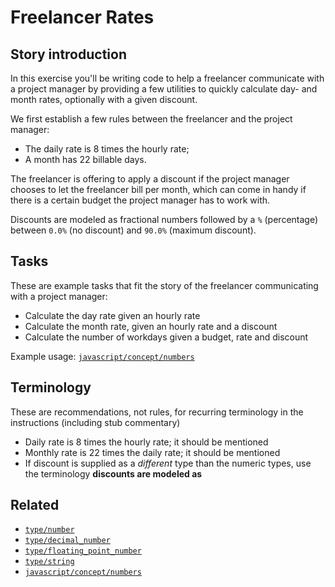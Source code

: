 # Freelancer Rates

## Story introduction

In this exercise you'll be writing code to help a freelancer communicate with a
project manager by providing a few utilities to quickly calculate day- and
month rates, optionally with a given discount.

We first establish a few rules between the freelancer and the project manager:

- The daily rate is 8 times the hourly rate;
- A month has 22 billable days.

The freelancer is offering to apply a discount if the project manager chooses
to let the freelancer bill per month, which can come in handy if there is a
certain budget the project manager has to work with.

Discounts are modeled as fractional numbers followed by a `%` (percentage)
between `0.0%` (no discount) and `90.0%` (maximum discount).

## Tasks

These are example tasks that fit the story of the freelancer communicating with a project manager:

- Calculate the day rate given an hourly rate
- Calculate the month rate, given an hourly rate and a discount
- Calculate the number of workdays given a budget, rate and discount

Example usage: [`javascript/concept/numbers`][javascript-concept-numbers]

## Terminology

These are recommendations, not rules, for recurring terminology in the instructions (including stub commentary)

- Daily rate is 8 times the hourly rate; it should be mentioned
- Monthly rate is 22 times the daily rate; it should be mentioned
- If discount is supplied as a _different_ type than the numeric types, use the terminology **discounts are modeled as**

## Related

- [`type/number`][type-number]
- [`type/decimal_number`][type-decimal-number]
- [`type/floating_point_number`][type-floating-point-number]
- [`type/string`][type-string]
- [`javascript/concept/numbers`][javascript-concept-numbers]

[type-number]: ../types/number.md
[type-decimal-number]: ../types/decimal_number.md
[type-floating-point-number]: ../types/floating_point_number.md
[type-string]: ../types/string.md
[javascript-concept-numbers]: ../../languages/javascript/exercises/concept/numbers
